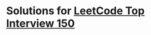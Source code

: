 # Solutions for [LeetCode Top Interview 150](https://leetcode.com/studyplan/top-interview-150/)





